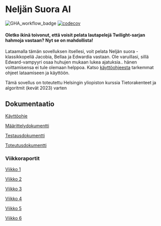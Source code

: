 # Neljän Suora AI
![GHA_workflow_badge](https://github.com/mirellel/tiralabra/workflows/CI/badge.svg)
[![codecov](https://codecov.io/gh/mirellel/tiralabra/branch/main/graph/badge.svg?token=5FQTHJ4CLM)](https://codecov.io/gh/mirellel/tiralabra)

#### Oletko ikinä toivonut, että voisit pelata lautapelejä Twilight-sarjan hahmoja vastaan? Nyt se on mahdollista! 
Lataamalla tämän sovelluksen itsellesi, voit pelata Neljän suora -klassikkopeliä Jacobia, Bellaa ja Edwardia vastaan. Ole varuillasi, sillä Edward-vampyyri osaa huhujen mukaan lukea ajatuksia.. hänen voittamisensa ei tule olemaan helppoa. Katso [käyttöohjeesta](https://github.com/mirellel/tiralabra/blob/main/dokumentaatio/k%C3%A4ytt%C3%B6ohje.md) tarkemmat ohjeet lataamiseen ja käyttöön.

Tämä sovellus on toteutettu Helsingin yliopiston kurssia Tietorakenteet ja algoritmit (kevät 2023) varten

## Dokumentaatio
[Käyttöohje](https://github.com/mirellel/tiralabra/blob/main/dokumentaatio/k%C3%A4ytt%C3%B6ohje.md)

[Määrittelydokumentti](https://github.com/mirellel/tiralabra/blob/main/dokumentaatio/määrittelydokumentti.md)

[Testausdokumentti](https://github.com/mirellel/tiralabra/blob/main/dokumentaatio/testausdokumentti.md)

[Toteutusdokumentti](https://github.com/mirellel/tiralabra/blob/main/dokumentaatio/toteutusdokumentti.md)


### Viikkoraportit
[Viikko 1](https://github.com/mirellel/tiralabra/blob/main/dokumentaatio/viikkoraportit/viikko1.md)

[Viikko 2](https://github.com/mirellel/tiralabra/blob/main/dokumentaatio/viikkoraportit/viikko2.md)

[Viikko 3](https://github.com/mirellel/tiralabra/blob/main/dokumentaatio/viikkoraportit/viikko3.md)

[Viikko 4](https://github.com/mirellel/tiralabra/blob/main/dokumentaatio/viikkoraportit/viikko4.md)

[Viikko 5](https://github.com/mirellel/tiralabra/blob/main/dokumentaatio/viikkoraportit/viikko5.md)

[Viikko 6](https://github.com/mirellel/tiralabra/blob/main/dokumentaatio/viikkoraportit/viikko6.md)

